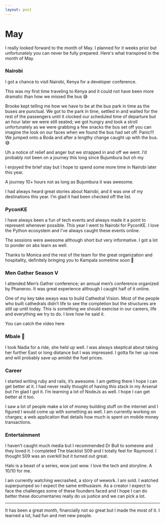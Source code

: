 ```yaml
---
layout: post
---
```

# May

I really looked forward to the month of May. I planned for it weeks prior but unfortunately you can never be fully prepared. Here's what transpired in the month of May.

### Nairobi
I got a chance to visit Nairobi, Kenya for a developer conference. 

This was my first time traveling to Kenya and it could not have been more dramatic than how we missed the bus 😅

Brooke kept telling me how we have to be at the bus park in time as the buses are punctual. We got to the park in time, settled in and waited for the rest of the passengers until it clocked our scheduled time of departure but an hour later we were still seated; we got hungry and took a stroll unfortunately as we were grabbing a few snacks the bus set off you can imagine the look on our faces when we found the bus had set off. Panic!!! We jumped onto a Boda and after a lengthy change caught up with the bus. 😅

Uh a notice of relief and anger but we strapped in and off we went. I’d probably not been on a journey this long since Bujumbura but oh my 

I enjoyed the brief stay but I hope to spend some more time in Nairobi later this year.

A journey 10+ hours not as long as Bujumbura it was awesome. 

I had always heard great stories about Nairobi,  and it was one of my destinations this year. I’m glad it had been checked off the list. 

### PyconKE
I have always been a fun of tech events and always made it a point to represent whenever possible. This year I went to Nairobi for PyconKE. I love the Python ecosystem and I’ve always caught these events online. 

The sessions were awesome although short but very informative. I got a lot to ponder on abs learn as well. 

Thanks to Monica and the rest of the team for the great organization and hospitality, definitely bringing you to Kampala sometime soon 👏

### Men Gather Season V
I attended Men’s Gather conference; an annual men’s conference organized by Phaneroo.  It was great experience although I caught half of it online. 

One of my key take aways was to build Cathedral Vision. Most of the people who built cathedrals didn’t life to see the completion but the structures are still up until today. This is something we should exercise in our careers, life and everything we try to do. I love how he said it. 

You can catch the video here

### Mbale 📍
I took Nadia for a ride, she held up well. I was always skeptical about taking her further East or long distance but I was impressed. I gotta fix her up now and will probably save up amidst the fuel prices.

### Career
I started writing ruby and rails, it’s awesome. I am getting there I hope I can get better at it. I had never really thought of having this stack in my Arsenal but I’m glad I got it. I’m learning a lot of NodeJs as well. I hope I can get better at it too.

I saw a lot of people make a lot of money building stuff on the internet and I figured I would come up with something as well. I am currently working on charges; a web application that details how much is spent on mobile money transactions. 

### Entertainment
I haven’t caught much media but I recommended Dr Bull to someone and they loved it. I completed The blacklist S09 and I totally feel for Raymond. I thought S09 was an overkill but it turned out great. 

Halo is a beast of a series, wow just wow. I love the tech and storyline. A 10/10 for me.

I am currently watching wecrashed, a story of wework. I am sold. I watched superpumped so I expect the same enthusiasm. As a creator I expect to face the challenges some of these founders faced and I hope I can do better these documentaries really do us justice and we can pick a lot. 

---

It has been a great month, financially not so great but I made the most of it. I learned a lot, had fun and met new people. 


